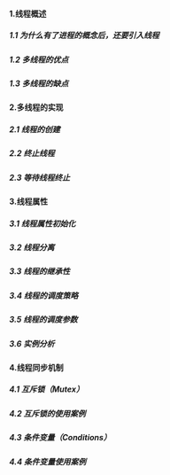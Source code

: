 #### 1.线程概述

##### 1.1 为什么有了进程的概念后，还要引入线程

##### 1.2 多线程的优点

##### 1.3 多线程的缺点

#### 2.多线程的实现

##### 2.1 线程的创建

##### 2.2 终止线程

##### 2.3 等待线程终止

#### 3.线程属性

##### 3.1 线程属性初始化

##### 3.2 线程分离

##### 3.3 线程的继承性

##### 3.4 线程的调度策略

##### 3.5 线程的调度参数

##### 3.6 实例分析

#### 4.线程同步机制

##### 4.1 互斥锁（Mutex）

##### 4.2 互斥锁的使用案例

##### 4.3 条件变量（Conditions）

##### 4.4 条件变量使用案例